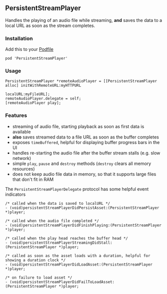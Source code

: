 ## PersistentStreamPlayer

Handles the playing of an audio file while streaming, **and** saves the data to a local URL as soon as the stream completes.

### Installation

Add this to your [Podfile](https://cocoapods.org/)

```
pod 'PersistentStreamPlayer'
```

### Usage

```
PersistentStreamPlayer *remoteAudioPlayer = [[PersistentStreamPlayer alloc] initWithRemoteURL:myHTTPURL
                                                                                     localURL:myFileURL];
remoteAudioPlayer.delegate = self;
[remoteAudioPlayer play];
```

### Features

* streaming of audio file, starting playback as soon as first data is available
* **also** saves streamed data to a file URL as soon as the buffer completes
* exposes `timeBuffered`, helpful for displaying buffer progress bars in the UI
* handles re-starting the audio file after the buffer stream stalls (e.g. slow network)
* simple `play`, `pause` and `destroy` methods (`destroy` clears all memory resources)
* does not keep audio file data in memory, so that it supports large files that don't fit in RAM

The `PersistentStreamPlayerDelegate` protocol has some helpful event indicators

```
/* called when the data is saved to localURL */
- (void)persistentStreamPlayerDidPersistAsset:(PersistentStreamPlayer *)player;

/* called when the audio file completed */
- (void)persistentStreamPlayerDidFinishPlaying:(PersistentStreamPlayer *)player;

/* called when the play head reaches the buffer head */
- (void)persistentStreamPlayerStreamingDidStall:(PersistentStreamPlayer *)player;

/* called as soon as the asset loads with a duration, helpful for showing a duration clock */
- (void)persistentStreamPlayerDidLoadAsset:(PersistentStreamPlayer *)player;

/* on failure to load asset */
- (void)persistentStreamPlayerDidFailToLoadAsset:(PersistentStreamPlayer *)player;
```